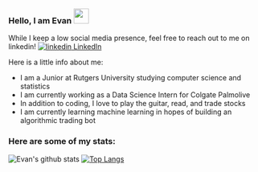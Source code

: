 ### Hello, I am Evan <img src="https://raw.githubusercontent.com/MartinHeinz/MartinHeinz/master/wave.gif" width="30px">

While I keep a low social media presence, feel free to reach out to me on linkedin! <a href="https://www.linkedin.com/in/evan-wireman-b57155189" rel="nofollow"> <img src="https://i.stack.imgur.com/gVE0j.png" alt="linkedin"> LinkedIn</a>

Here is a little info about me:
- I am a Junior at Rutgers University studying computer science and statistics
- I am currently working as a Data Science Intern for Colgate Palmolive
- In addition to coding, I love to play the guitar, read, and trade stocks
- I am currently learning machine learning in hopes of building an algorithmic trading bot


### Here are some of my stats:

![Evan's github stats](https://github-readme-stats.vercel.app/api?username=evanwire&theme=tokyonight&layout=compact)
[![Top Langs](https://github-readme-stats.vercel.app/api/top-langs/?username=evanwire&layout=compact&theme=tokyonight)](https://github.com/evanwire/github-readme-stats)



